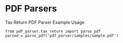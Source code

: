 # PDF Parsers

Tax Return PDF Parser Example Usage
````shell
from pdf_parser.tax_return import parse_pdf
parsed = parse_pdf('pdf_parser/samples/sample.pdf')
````